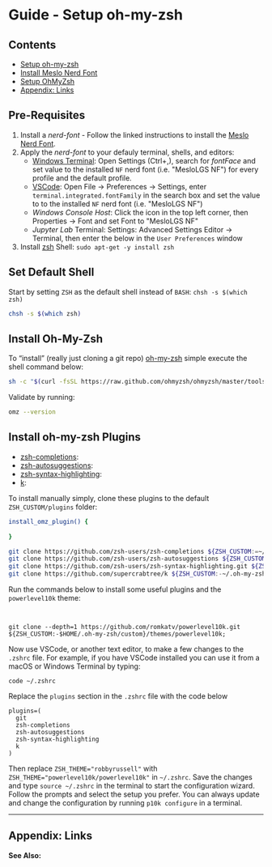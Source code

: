 # Guide - Setup oh-my-zsh

## Contents

* [Setup oh-my-zsh](Guide%20-%20Setup%20oh-my-zsh.md#setup-oh-my-zsh)
* [Install Meslo Nerd Font](Guide%20-%20Setup%20oh-my-zsh.md#install-meslo-nerd-font)
* [Setup OhMyZsh](Guide%20-%20Setup%20oh-my-zsh.md#setup-ohmyzsh)
* [Appendix: Links](Guide%20-%20Setup%20oh-my-zsh.md#appendix-links)

## Pre-Requisites

1. Install a *nerd-font* - Follow the linked instructions to install the <a href="https://github.com/romkatv/powerlevel10k#manual-font-installation" target="_blank">Meslo Nerd Font</a>.
1. Apply the *nerd-font* to your defauly terminal, shells, and editors:
   * [Windows Terminal](../../3-Resources/Tools/Developer%20Tools/Terminal/Windows%20Terminal.md): Open Settings (Ctrl+,), search for *fontFace* and set value to the installed `NF` nerd font (i.e. "MesloLGS NF") for every profile and the default profile.
   * [VSCode](../../3-Resources/Tools/Developer%20Tools/Documentation/Text%20Editors/VSCode.md):  Open File → Preferences → Settings, enter `terminal.integrated.fontFamily` in the search box and set the value to to the installed `NF` nerd font (i.e. "MesloLGS NF")
   * *Windows Console Host*: Click the icon in the top left corner, then Properties → Font and set Font to "MesloLGS NF"
   * *Jupyter Lab* Terminal: Settings: Advanced Settings Editor → Terminal, then enter the below in the `User Preferences` window
1. Install [zsh](../../3-Resources/Tools/Developer%20Tools/Shell/zsh.md) Shell: `sudo apt-get -y install zsh`

## Set Default Shell

Start by setting `ZSH` as the default shell instead of `BASH`: `chsh -s $(which zsh)`

````bash
chsh -s $(which zsh)
````

## Install Oh-My-Zsh

To “install” (really just cloning a git repo) [oh-my-zsh](../../3-Resources/Tools/Developer%20Tools/Shell/oh-my-zsh.md) simple execute the shell command below:

````bash
sh -c "$(curl -fsSL https://raw.github.com/ohmyzsh/ohmyzsh/master/tools/install.sh)";
````

Validate by running:

````bash
omz --version
````

## Install oh-my-zsh Plugins

* [zsh-completions](https://github.com/zsh-users/zsh-completions): 
* [zsh-autosuggestions](https://github.com/zsh-users/zsh-autosuggestions):
* [zsh-syntax-highlighting](https://github.com/zsh-users/zsh-syntax-highlighting):
* [k](https://github.com/supercrabtree/k):

To install manually simply, clone these plugins to the default `ZSH_CUSTOM/plugins` folder:

````bash
install_omz_plugin() {
	
}

git clone https://github.com/zsh-users/zsh-completions ${ZSH_CUSTOM:=~/.oh-my-zsh/custom}/plugins/zsh-completions;
git clone https://github.com/zsh-users/zsh-autosuggestions ${ZSH_CUSTOM:-~/.oh-my-zsh/custom}/plugins/zsh-autosuggestions;
git clone https://github.com/zsh-users/zsh-syntax-highlighting.git ${ZSH_CUSTOM:-~/.oh-my-zsh/custom}/plugins/zsh-syntax-highlighting;
git clone https://github.com/supercrabtree/k ${ZSH_CUSTOM:-~/.oh-my-zsh/custom}/plugins/k;
````

Run the commands below to install some useful plugins and the `powerlevel10k` theme:

````


git clone --depth=1 https://github.com/romkatv/powerlevel10k.git ${ZSH_CUSTOM:-$HOME/.oh-my-zsh/custom}/themes/powerlevel10k;
````

Now use VSCode, or another text editor, to make a few changes to the `.zshrc` file. For example, if you have VSCode installed you can use it from a macOS or Windows Terminal by typing: 

````
code ~/.zshrc
````

Replace the `plugins` section in the `.zshrc` file with the code below

````
plugins=(
  git
  zsh-completions
  zsh-autosuggestions
  zsh-syntax-highlighting
  k
)
````

Then replace `ZSH_THEME="robbyrussell"` with `ZSH_THEME="powerlevel10k/powerlevel10k"` in `~/.zshrc`. Save the changes and type `source ~/.zshrc` in the terminal to start the configuration wizard. Follow the prompts and select the setup you prefer. You can always update and change the configuration by running `p10k configure` in a terminal. 

---

## Appendix: Links

**See Also:**
